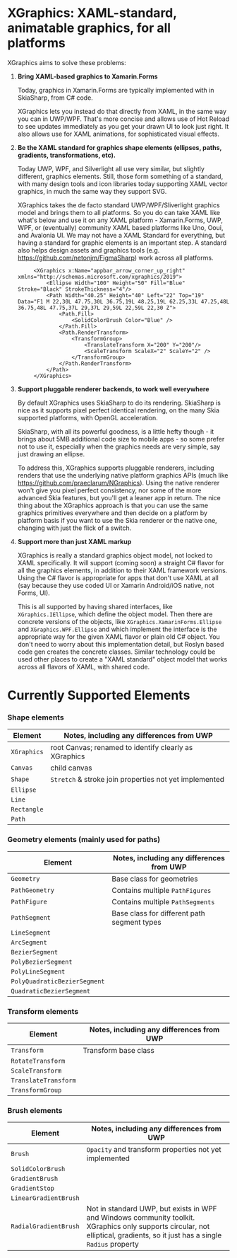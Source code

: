 # XGraphics: XAML-standard, animatable graphics, for all platforms

XGraphics aims to solve these problems:

1. **Bring XAML-based graphics to Xamarin.Forms**

   Today, graphics in Xamarin.Forms are typically implemented with in SkiaSharp, from C# code.

   XGraphics lets you instead do that directly from XAML, in the same way you can in UWP/WPF.
   That's more concise and allows use of Hot Reload to see updates immediately as you get your drawn UI to look just right. It also allows use for XAML animations, for sophisticated visual effects.

2. **Be the XAML standard for graphics shape elements (ellipses, paths, gradients, transformations, etc).**
 
   Today UWP, WPF, and Silverlight all use very similar, but slightly different, graphics elements.
   Still, those form something of a standard, with many design tools and icon libraries today supporting XAML
   vector graphics, in much the same way they support SVG.

   XGraphics takes the de facto standard UWP/WPF/Sliverlight graphics model and brings them to all platforms.
   So you do can take XAML like what's below and use it on any XAML platform - Xamarin.Forms, UWP, WPF, or (eventually) community XAML based platforms like Uno, Ooui, and Avalonia UI. We may not have a XAML Standard for everything, but having a standard for graphic elements is an important step. A standard also helps design assets and graphics tools (e.g. https://github.com/netonjm/FigmaSharp) work across all platforms.

   ```
        <XGraphics x:Name="appbar_arrow_corner_up_right" xmlns="http://schemas.microsoft.com/xgraphics/2019">
            <Ellipse Width="100" Height="50" Fill="Blue" Stroke="Black" StrokeThickness="4"/>
            <Path Width="40.25" Height="40" Left="22" Top="19" Data="F1 M 22,30L 47.75,30L 36.75,19L 48.25,19L 62.25,33L 47.25,48L 36.75,48L 47.75,37L 29,37L 29,59L 22,59L 22,30 Z">
                <Path.Fill>
                    <SolidColorBrush Color="Blue" />
                </Path.Fill>
                <Path.RenderTransform>
                    <TransformGroup>
                        <TranslateTransform X="200" Y="200"/>
                        <ScaleTransform ScaleX="2" ScaleY="2" />
                    </TransformGroup>
                </Path.RenderTransform>
            </Path>
        </XGraphics>
    ```
   
3. **Support pluggable renderer backends, to work well everywhere**

   By default XGraphics uses SkiaSharp to do its rendering. SkiaSharp is nice as it supports pixel perfect identical rendering, on the many Skia supported platforms, with OpenGL acceleration.

   SkiaSharp, with all its powerful goodness, is a little hefty though - it brings about 5MB additional code size to mobile apps - so some prefer not to use it,
   especially when the graphics needs are very simple, say just drawing an ellipse.

   To address this, XGraphics supports pluggable renderers, including renders that use the underlying native platform graphics APIs (much like https://github.com/praeclarum/NGraphics). Using the native renderer won't give you pixel perfect consistency, nor some of the more advanced Skia features, but you'll get a leaner
   app in return. The nice thing about the XGraphics approach is that you can use the same graphics primitives everywhere and then decide on a platform by
   platform basis if you want to use the Skia renderer or the native one, changing with just the flick of a switch.

4. **Support more than just XAML markup**

   XGraphics is really a standard graphics object model, not locked to XAML specifically. It will support (coming soon) a straight C# flavor for all the graphics elements, in addition to their XAML framework versions. Using the C# flavor is appropriate for apps that don't use XAML at all (say because they use coded UI
   or Xamarin Android/iOS native, not Forms, UI).

   This is all supported by having shared interfaces, like `XGraphics.IEllipse`, which define the object model. Then there are concrete versions of the objects,
   like `XGraphics.XamarinForms.Ellipse` and `XGraphics.WPF.Ellipse` and which implement the interface is the appropriate way for the given XAML flavor or plain old C# object. You don't need to worry about this implementation detail, but Roslyn based code gen creates the concrete classes. Similar technology could be used other places to create a "XAML standard" object model that works across all flavors of XAML, with shared code.

# Currently Supported Elements

### Shape elements

| Element     | Notes, including any differences from UWP |
| ----------- | ----------- |
| `XGraphics`      | root Canvas; renamed to identify clearly as XGraphics |
| `Canvas`   | child canvas |
| `Shape`  | `Stretch` & stroke join properties not yet implemented |
| `Ellipse`  |  |
| `Line`  | |
| `Rectangle`  | |
| `Path`  | |

### Geometry elements (mainly used for paths)
| Element | Notes, including any differences from UWP |
| ----------- | ----------- |
| `Geometry` | Base class for geometries |
| `PathGeometry`  | Contains multiple `PathFigures` |
| `PathFigure`   | Contains multiple `PathSegments` |
| `PathSegment`   | Base class for different path segment types |
| `LineSegment`   | |
| `ArcSegment` | |
| `BezierSegment`   | |
| `PolyBezierSegment`   | |
| `PolyLineSegment`   | |
| `PolyQuadraticBezierSegment`   | |
| `QuadraticBezierSegment` | |

### Transform elements
| Element | Notes, including any differences from UWP |
| ----------- | ----------- |
| `Transform` | Transform base class |
| `RotateTransform`  | |
| `ScaleTransform`   | |
| `TranslateTransform`   | |
| `TransformGroup`   | |

### Brush elements
| Element | Notes, including any differences from UWP |
| ----------- | ----------- |
| `Brush` | `Opacity` and transform properties not yet implemented |
| `SolidColorBrush`  | |
| `GradientBrush`   | |
| `GradientStop`   | |
| `LinearGradientBrush`   | |
| `RadialGradientBrush`   | Not in standard UWP, but exists in WPF and Windows community toolkit. XGraphics only supports circular, not elliptical, gradients, so it just has a single `Radius` property |

